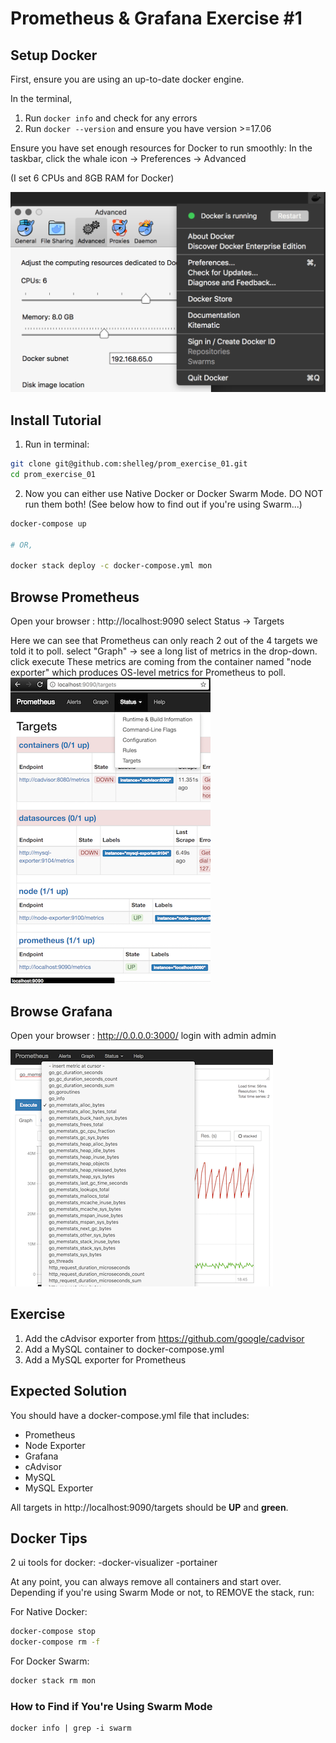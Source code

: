 # Prometheus & Grafana Exercise #1

## Setup Docker

First, ensure you are using an up-to-date docker engine.

In the terminal,

1. Run `docker info` and check for any errors
1. Run `docker --version` and ensure you have version >=17.06

Ensure you have set enough resources for Docker to run smoothly:
In the taskbar, click the whale icon → Preferences → Advanced

(I set 6 CPUs and 8GB RAM for Docker)

![](./img/docker_engine_settings.png)


## Install Tutorial

1. Run in terminal:
```sh
git clone git@github.com:shelleg/prom_exercise_01.git
cd prom_exercise_01

```

2. Now you can either use Native Docker or Docker Swarm Mode.
DO NOT run them both! (See below how to find out if you're using Swarm...)

```sh
docker-compose up

# OR,

docker stack deploy -c docker-compose.yml mon
```

## Browse Prometheus
Open your browser :  http://localhost:9090 
select Status → Targets

Here we can see that Prometheus can only reach 2 out of the 4 targets we told
it to poll.
select  "Graph" → see a long list of metrics in the drop-down. click execute
These metrics are coming from the container named "node exporter" which
produces OS-level metrics for Prometheus to poll.
![](./img/prometheus_targets_before.png)

 
## Browse Grafana
Open your browser : http://0.0.0.0:3000/
login with admin admin



![](./img/prometheus_graphs.png)

## Exercise

1. Add the cAdvisor exporter from https://github.com/google/cadvisor
1. Add a MySQL container to docker-compose.yml
1. Add a MySQL exporter for Prometheus

## Expected Solution

You should have a docker-compose.yml file that includes:

- Prometheus
- Node Exporter
- Grafana
- cAdvisor
- MySQL
- MySQL Exporter

All targets in http://localhost:9090/targets should be **UP** and **green**.

## Docker Tips
2 ui tools for docker:
-docker-visualizer
-portainer


At any point, you can always remove all containers and start over.
Depending if you're using Swarm Mode or not, to REMOVE the stack, run:

For Native Docker:
```sh
docker-compose stop
docker-compose rm -f
```

For Docker Swarm:
```sh
docker stack rm mon
```

### How to Find if You're Using Swarm Mode

```
docker info | grep -i swarm
```
